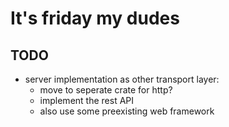 # It's friday my dudes

## TODO

- server implementation as other transport layer:
  - move to seperate crate for http?
  - implement the rest API
  - also use some preexisting web framework

